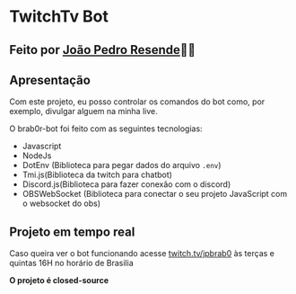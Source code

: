 # TwitchTv Bot
## Feito por [João Pedro Resende](https://linkedin.com/in/jpresdev)👨‍💻

## Apresentação

Com este projeto, eu posso controlar os comandos do bot como, por exemplo, divulgar alguem na minha live.

O brab0r-bot foi feito com as seguintes tecnologias:

* Javascript
* NodeJs
* DotEnv (Biblioteca para pegar dados do arquivo ``.env``)
* Tmi.js(Biblioteca da twitch para chatbot)
* Discord.js(Biblioteca para fazer conexão com o discord)
* OBSWebSocket (Biblioteca para conectar o seu projeto JavaScript com o websocket do obs)

## Projeto em tempo real

Caso queira ver o bot funcionando acesse 
[twitch.tv/jpbrab0](https://twitch.tv/jpbrab0) às terças e quintas 16H no horário de Brasilia

**O projeto é closed-source**